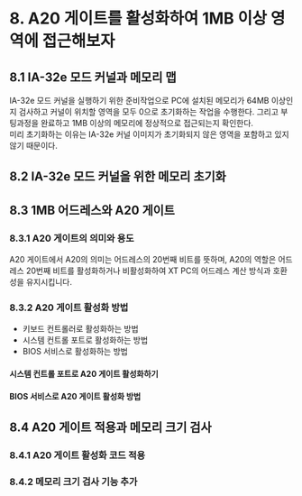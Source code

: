 # 8. A20 게이트를 활성화하여 1MB 이상 영역에 접근해보자
## 8.1 IA-32e 모드 커널과 메모리 맵
IA-32e 모드 커널을 실행하기 위한 준비작업으로 PC에 설치된 메모리가 64MB 이상인지 검사하고 커널이 위치할 영역을 모두 0으로 초기화하는 작업을 수행한다.
그리고 부팅과정을 완료하고 1MB 이상의 메모리에 정상적으로 접근되는지 확인한다.  
미리 초기화하는 이유는 IA-32e 커널 이미지가 초기화되지 않은 영역을 포함하고 있지 않기 때문이다.

## 8.2 IA-32e 모드 커널을 위한 메모리 초기화

## 8.3 1MB 어드레스와 A20 게이트
### 8.3.1 A20 게이트의 의미와 용도
A20 게이트에서 A20의 의미는 어드레스의 20번째 비트를 뜻하며, A20의 역할은 어드레스 20번째 비트를 활성화하거나 비활성화하여 
XT PC의 어드레스 계산 방식과 호환성을 유지시킵니다.

### 8.3.2 A20 게이트 활성화 방법
* 키보드 컨트롤러로 활성화하는 방법
* 시스템 컨트롤 포트로 활성화하는 방법
* BIOS 서비스로 활성화하는 방법
#### 시스템 컨트롤 포트로 A20 게이트 활성화하기

#### BIOS 서비스로 A20 게이트 활성화 방법
## 8.4 A20 게이트 적용과 메모리 크기 검사
### 8.4.1 A20 게이트 활성화 코드 적용
### 8.4.2 메모리 크기 검사 기능 추가


